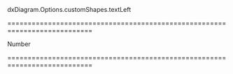 <!--id-->dxDiagram.Options.customShapes.textLeft<!--/id-->
===========================================================================
<!--type-->Number<!--/type-->
===========================================================================

<!--shortDescription-->

<!--/shortDescription-->

<!--fullDescription-->

<!--/fullDescription-->
